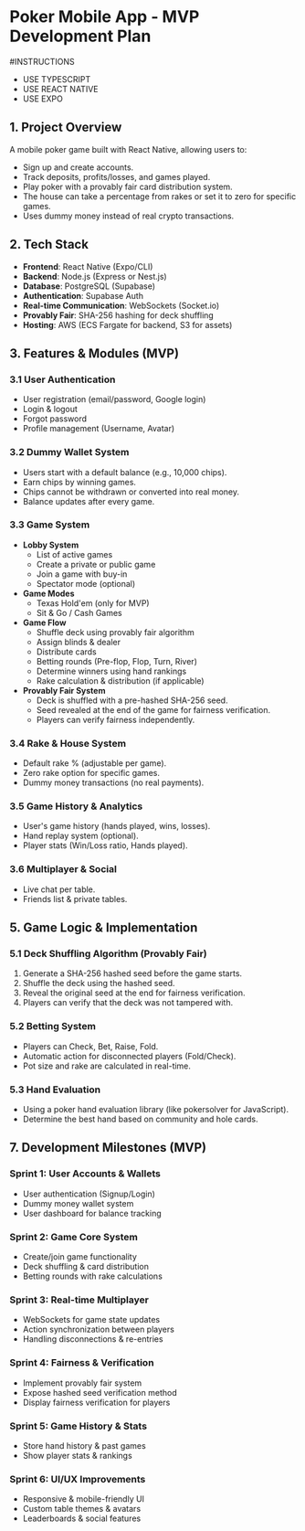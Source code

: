 # Poker Mobile App - MVP Development Plan

#INSTRUCTIONS
- USE TYPESCRIPT
- USE REACT NATIVE
- USE EXPO


## 1. Project Overview

A mobile poker game built with React Native, allowing users to:
- Sign up and create accounts.
- Track deposits, profits/losses, and games played.
- Play poker with a provably fair card distribution system.
- The house can take a percentage from rakes or set it to zero for specific games.
- Uses dummy money instead of real crypto transactions.

## 2. Tech Stack

- **Frontend**: React Native (Expo/CLI)
- **Backend**: Node.js (Express or Nest.js)
- **Database**: PostgreSQL (Supabase)
- **Authentication**: Supabase Auth
- **Real-time Communication**: WebSockets (Socket.io)
- **Provably Fair**: SHA-256 hashing for deck shuffling
- **Hosting**: AWS (ECS Fargate for backend, S3 for assets)

## 3. Features & Modules (MVP)

### 3.1 User Authentication
- User registration (email/password, Google login)
- Login & logout
- Forgot password
- Profile management (Username, Avatar)

### 3.2 Dummy Wallet System
- Users start with a default balance (e.g., 10,000 chips).
- Earn chips by winning games.
- Chips cannot be withdrawn or converted into real money.
- Balance updates after every game.

### 3.3 Game System
- **Lobby System**
  - List of active games
  - Create a private or public game
  - Join a game with buy-in
  - Spectator mode (optional)
- **Game Modes**
  - Texas Hold'em (only for MVP)
  - Sit & Go / Cash Games
- **Game Flow**
  - Shuffle deck using provably fair algorithm
  - Assign blinds & dealer
  - Distribute cards
  - Betting rounds (Pre-flop, Flop, Turn, River)
  - Determine winners using hand rankings
  - Rake calculation & distribution (if applicable)
- **Provably Fair System**
  - Deck is shuffled with a pre-hashed SHA-256 seed.
  - Seed revealed at the end of the game for fairness verification.
  - Players can verify fairness independently.

### 3.4 Rake & House System
- Default rake % (adjustable per game).
- Zero rake option for specific games.
- Dummy money transactions (no real payments).

### 3.5 Game History & Analytics
- User's game history (hands played, wins, losses).
- Hand replay system (optional).
- Player stats (Win/Loss ratio, Hands played).

### 3.6 Multiplayer & Social
- Live chat per table.
- Friends list & private tables.

## 5. Game Logic & Implementation

### 5.1 Deck Shuffling Algorithm (Provably Fair)
1. Generate a SHA-256 hashed seed before the game starts.
2. Shuffle the deck using the hashed seed.
3. Reveal the original seed at the end for fairness verification.
4. Players can verify that the deck was not tampered with.

### 5.2 Betting System
- Players can Check, Bet, Raise, Fold.
- Automatic action for disconnected players (Fold/Check).
- Pot size and rake are calculated in real-time.

### 5.3 Hand Evaluation
- Using a poker hand evaluation library (like pokersolver for JavaScript).
- Determine the best hand based on community and hole cards.

## 7. Development Milestones (MVP)

### Sprint 1: User Accounts & Wallets
- User authentication (Signup/Login)
- Dummy money wallet system
- User dashboard for balance tracking

### Sprint 2: Game Core System
- Create/join game functionality
- Deck shuffling & card distribution
- Betting rounds with rake calculations

### Sprint 3: Real-time Multiplayer
- WebSockets for game state updates
- Action synchronization between players
- Handling disconnections & re-entries

### Sprint 4: Fairness & Verification
- Implement provably fair system
- Expose hashed seed verification method
- Display fairness verification for players

### Sprint 5: Game History & Stats
- Store hand history & past games
- Show player stats & rankings

### Sprint 6: UI/UX Improvements
- Responsive & mobile-friendly UI
- Custom table themes & avatars
- Leaderboards & social features